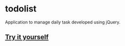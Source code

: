 # todolist

Application to manage daily task developed using jQuery.

## [Try it yourself](https://spp1991.github.io/todolist/)
